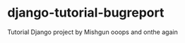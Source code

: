 django-tutorial-bugreport
=========================

Tutorial Django project by Mishgun ooops and onthe again
